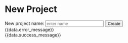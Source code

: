 # New Project

<div id="nameInput">
  <label>New project name: </label>
  <input v-model="data.name" placeholder="enter name"/>
  <button @click="createProject">Create</button>
</div>
<div :class="$style.error" id="errorDiv" v-if="data.error">{{data.error_message}}</div>
<div :class="$style.success" id="successDiv" v-if="data.success">{{data.success_message}}</div>

<script setup>
import {reactive, onMounted} from "vue";
import axios from "axios";

const data = reactive({
  error: false,
  name: "",
  error_message: "",
  success_message: "",
  success: false,
})

async function createProject(event) {
  if (!data.name) {
    setError("Please enter a name");
    console.error(data.error_message);
    return;
  }

  let validate = validateName(data.name);
  if (validate.error) {
    setError(validate.message);
    console.error(data.error_message);
    return;
  }

  let projectRes;
  try {
    projectRes = await postProject(data.name);
    if (!projectRes.err) {
      setSuccess();
    }
  } catch(error) {
    if (error.response) {
      setError(error.response.data.message);
    }
    
    console.error(error);
  }
  
  return;
}

async function postProject(name) {
  let err = false;
  let message = "";

  try {
    const res = await axios.post(`http://localhost:3000/projects`, {
      name,
    })
  } catch(error) {
    throw error
  }
  

  return {err, message};
}

// Should validate that a nmae has only alphanumeric charaters upto 32 characters
function validateName(name) {
  let error = false;
  let message = "";

  if (name.length > 32) {
    error = true;
    message = "Name is greater than 32 characters"
    return {error, message}
  }

  return {error, message};
}

function setError(message) {
  data.success = false;
  data.success_message = "";
  data.error = true;
  data.error_message = message;
  data.name = "";
}

function setSuccess() {
  data.success = true;
  data.success_message = `Created project ${data.name}`;
  data.error = false;
  data.error_message = "";
  data.name = "";
}
</script>

<style module>
  .error {
    color: red;
  }
  .success {
    color: green;
  }
</style>
